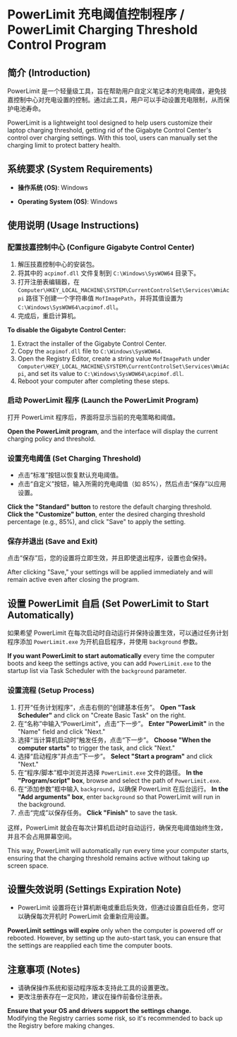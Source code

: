 # PowerLimit 充电阈值控制程序 / PowerLimit Charging Threshold Control Program

## 简介 (Introduction)
PowerLimit 是一个轻量级工具，旨在帮助用户自定义笔记本的充电阈值，避免技嘉控制中心对充电设置的控制。通过此工具，用户可以手动设置充电限制，从而保护电池寿命。

PowerLimit is a lightweight tool designed to help users customize their laptop charging threshold, getting rid of the Gigabyte Control Center's control over charging settings. With this tool, users can manually set the charging limit to protect battery health.

## 系统要求 (System Requirements)
- **操作系统 (OS)**: Windows

- **Operating System (OS)**: Windows

## 使用说明 (Usage Instructions)

### 配置技嘉控制中心 (Configure Gigabyte Control Center)
1. 解压技嘉控制中心的安装包。
2. 将其中的 `acpimof.dll` 文件复制到 `C:\Windows\SysWOW64` 目录下。
3. 打开注册表编辑器，在 `Computer\HKEY_LOCAL_MACHINE\SYSTEM\CurrentControlSet\Services\WmiAcpi` 路径下创建一个字符串值 `MofImagePath`，并将其值设置为 `C:\Windows\SysWOW64\acpimof.dll`。
4. 完成后，重启计算机。

**To disable the Gigabyte Control Center:**
1. Extract the installer of the Gigabyte Control Center.
2. Copy the `acpimof.dll` file to `C:\Windows\SysWOW64`.
3. Open the Registry Editor, create a string value `MofImagePath` under `Computer\HKEY_LOCAL_MACHINE\SYSTEM\CurrentControlSet\Services\WmiAcpi`, and set its value to `C:\Windows\SysWOW64\acpimof.dll`.
4. Reboot your computer after completing these steps.

### 启动 PowerLimit 程序 (Launch the PowerLimit Program)
打开 PowerLimit 程序后，界面将显示当前的充电策略和阈值。

**Open the PowerLimit program**, and the interface will display the current charging policy and threshold.

### 设置充电阈值 (Set Charging Threshold)
- 点击“标准”按钮以恢复默认充电阈值。
- 点击“自定义”按钮，输入所需的充电阈值（如 85%），然后点击“保存”以应用设置。

**Click the "Standard" button** to restore the default charging threshold.  
**Click the "Customize" button**, enter the desired charging threshold percentage (e.g., 85%), and click "Save" to apply the setting.

### 保存并退出 (Save and Exit)
点击“保存”后，您的设置将立即生效，并且即使退出程序，设置也会保持。

After clicking "Save," your settings will be applied immediately and will remain active even after closing the program.

## 设置 PowerLimit 自启 (Set PowerLimit to Start Automatically)
如果希望 PowerLimit 在每次启动时自动运行并保持设置生效，可以通过任务计划程序添加 `PowerLimit.exe` 为开机自启程序，并使用 `background` 参数。

**If you want PowerLimit to start automatically** every time the computer boots and keep the settings active, you can add `PowerLimit.exe` to the startup list via Task Scheduler with the `background` parameter.

### 设置流程 (Setup Process)
1. 打开“任务计划程序”，点击右侧的“创建基本任务”。
   **Open "Task Scheduler"** and click on "Create Basic Task" on the right.
2. 在“名称”中输入“PowerLimit”，点击“下一步”。
   **Enter "PowerLimit"** in the "Name" field and click "Next."
3. 选择“当计算机启动时”触发任务，点击“下一步”。
   **Choose "When the computer starts"** to trigger the task, and click "Next."
4. 选择“启动程序”并点击“下一步”。
   **Select "Start a program"** and click "Next."
5. 在“程序/脚本”框中浏览并选择 `PowerLimit.exe` 文件的路径。
   **In the "Program/script" box**, browse and select the path of `PowerLimit.exe`.
6. 在“添加参数”框中输入 `background`，以确保 PowerLimit 在后台运行。
   **In the "Add arguments" box**, enter `background` so that PowerLimit will run in the background.
7. 点击“完成”以保存任务。
   **Click "Finish"** to save the task.

这样，PowerLimit 就会在每次计算机启动时自动运行，确保充电阈值始终生效，并且不会占用屏幕空间。

This way, PowerLimit will automatically run every time your computer starts, ensuring that the charging threshold remains active without taking up screen space.

## 设置失效说明 (Settings Expiration Note)
- PowerLimit 设置将在计算机断电或重启后失效，但通过设置自启任务，您可以确保每次开机时 PowerLimit 会重新应用设置。

**PowerLimit settings will expire** only when the computer is powered off or rebooted. However, by setting up the auto-start task, you can ensure that the settings are reapplied each time the computer boots.

## 注意事项 (Notes)
- 请确保操作系统和驱动程序版本支持此工具的设置更改。
- 更改注册表存在一定风险，建议在操作前备份注册表。

**Ensure that your OS and drivers support the settings change.**  
Modifying the Registry carries some risk, so it's recommended to back up the Registry before making changes.
